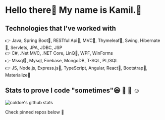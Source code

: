 # Hello there👋 My name is Kamil.:love_you_gesture:


## Technologies that I've worked with
:point_right: Java, Spring Boot:star_struck:, RESTful Api:star_struck:, MVC:star_struck:, Thymeleaf:star_struck:, Swing, Hibernate:star_struck:, Servlets, JPA, JDBC, JSP \
:point_right: C#, .Net MVC, .NET Core, LinQ:star_struck:, WPF, WinForms \
:point_right: Mssql:star_struck:, Mysql, Firebase, MongoDB, T-SQL, PL/SQL \
:point_right: JS, Node.js, Express.js:star_struck:, TypeScript, Angular, React:star_struck:, Bootstrap:star_struck:, Materialize:star_struck: 

## Stats to prove I code "sometimes":laughing: :muscle: :brain: :relaxed:

![coldoe's github stats](https://github-readme-stats.vercel.app/api?username=coldoe&show_icons=true&theme=radical&show_icons=true)

Check pinned repos below :cowboy_hat_face:
<!---[![Top Langs](https://github-readme-stats.vercel.app/api/top-langs/?username=coldoe&langs_count=8)](https://github.com/anuraghazra/github-readme-stats) -->
